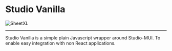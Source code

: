 # Studio Vanilla

![SheetXL](https://www.sheetxl.com/logo-text.svg)

---

Studio Vanilla is a simple plain Javascript wrapper around Studio-MUI. To enable easy integration with non React applications.
